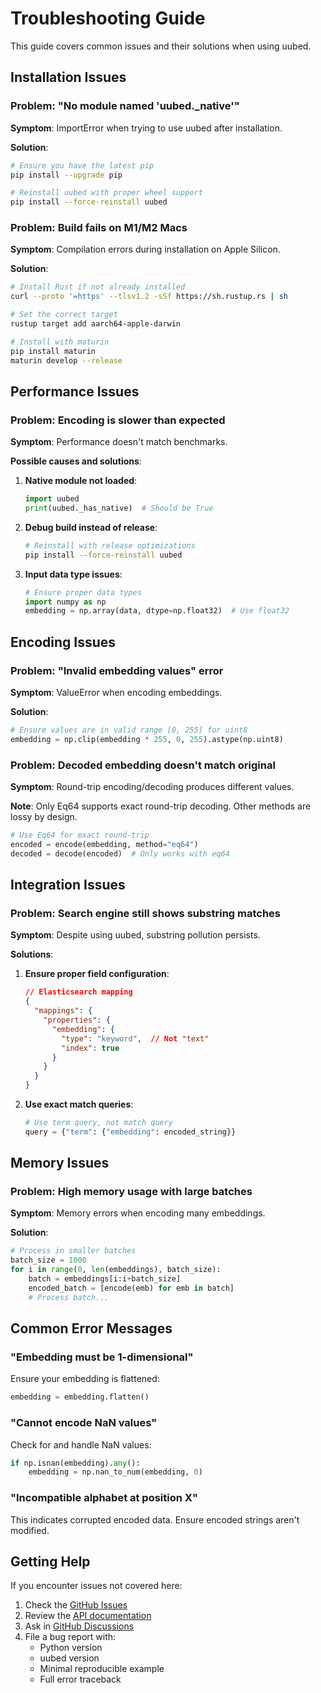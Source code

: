 # Troubleshooting Guide

This guide covers common issues and their solutions when using uubed.

## Installation Issues

### Problem: "No module named 'uubed._native'"

**Symptom**: ImportError when trying to use uubed after installation.

**Solution**:
```bash
# Ensure you have the latest pip
pip install --upgrade pip

# Reinstall uubed with proper wheel support
pip install --force-reinstall uubed
```

### Problem: Build fails on M1/M2 Macs

**Symptom**: Compilation errors during installation on Apple Silicon.

**Solution**:
```bash
# Install Rust if not already installed
curl --proto '=https' --tlsv1.2 -sSf https://sh.rustup.rs | sh

# Set the correct target
rustup target add aarch64-apple-darwin

# Install with maturin
pip install maturin
maturin develop --release
```

## Performance Issues

### Problem: Encoding is slower than expected

**Symptom**: Performance doesn't match benchmarks.

**Possible causes and solutions**:

1. **Native module not loaded**:
   ```python
   import uubed
   print(uubed._has_native)  # Should be True
   ```

2. **Debug build instead of release**:
   ```bash
   # Reinstall with release optimizations
   pip install --force-reinstall uubed
   ```

3. **Input data type issues**:
   ```python
   # Ensure proper data types
   import numpy as np
   embedding = np.array(data, dtype=np.float32)  # Use float32
   ```

## Encoding Issues

### Problem: "Invalid embedding values" error

**Symptom**: ValueError when encoding embeddings.

**Solution**:
```python
# Ensure values are in valid range [0, 255] for uint8
embedding = np.clip(embedding * 255, 0, 255).astype(np.uint8)
```

### Problem: Decoded embedding doesn't match original

**Symptom**: Round-trip encoding/decoding produces different values.

**Note**: Only Eq64 supports exact round-trip decoding. Other methods are lossy by design.

```python
# Use Eq64 for exact round-trip
encoded = encode(embedding, method="eq64")
decoded = decode(encoded)  # Only works with eq64
```

## Integration Issues

### Problem: Search engine still shows substring matches

**Symptom**: Despite using uubed, substring pollution persists.

**Solutions**:

1. **Ensure proper field configuration**:
   ```json
   // Elasticsearch mapping
   {
     "mappings": {
       "properties": {
         "embedding": {
           "type": "keyword",  // Not "text"
           "index": true
         }
       }
     }
   }
   ```

2. **Use exact match queries**:
   ```python
   # Use term query, not match query
   query = {"term": {"embedding": encoded_string}}
   ```

## Memory Issues

### Problem: High memory usage with large batches

**Symptom**: Memory errors when encoding many embeddings.

**Solution**:
```python
# Process in smaller batches
batch_size = 1000
for i in range(0, len(embeddings), batch_size):
    batch = embeddings[i:i+batch_size]
    encoded_batch = [encode(emb) for emb in batch]
    # Process batch...
```

## Common Error Messages

### "Embedding must be 1-dimensional"
Ensure your embedding is flattened:
```python
embedding = embedding.flatten()
```

### "Cannot encode NaN values"
Check for and handle NaN values:
```python
if np.isnan(embedding).any():
    embedding = np.nan_to_num(embedding, 0)
```

### "Incompatible alphabet at position X"
This indicates corrupted encoded data. Ensure encoded strings aren't modified.

## Getting Help

If you encounter issues not covered here:

1. Check the [GitHub Issues](https://github.com/twardoch/uubed/issues)
2. Review the [API documentation](api-reference.html)
3. Ask in [GitHub Discussions](https://github.com/twardoch/uubed/discussions)
4. File a bug report with:
   - Python version
   - uubed version
   - Minimal reproducible example
   - Full error traceback